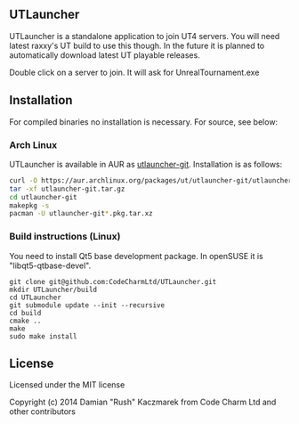 ## UTLauncher

UTLauncher is a standalone application to join UT4 servers. You will need latest raxxy's UT build to use this though.
In the future it is planned to automatically download latest UT playable releases.

Double click on a server to join. It will ask for UnrealTournament.exe

## Installation

For compiled binaries no installation is necessary. For source, see below:

### Arch Linux

UTLauncher is available in AUR as [utlauncher-git](https://aur.archlinux.org/packages/utlauncher-git/).  Installation is as follows:

```bash
curl -O https://aur.archlinux.org/packages/ut/utlauncher-git/utlauncher-git.tar.gz
tar -xf utlauncher-git.tar.gz
cd utlauncher-git
makepkg -s
pacman -U utlauncher-git*.pkg.tar.xz
```

### Build instructions (Linux)

You need to install Qt5 base development package. In openSUSE it is "libqt5-qtbase-devel".
```
git clone git@github.com:CodeCharmLtd/UTLauncher.git
mkdir UTLauncher/build
cd UTLauncher
git submodule update --init --recursive
cd build
cmake ..
make
sudo make install
```

## License
Licensed under the MIT license

Copyright (c) 2014 Damian "Rush" Kaczmarek
from Code Charm Ltd
and other contributors

